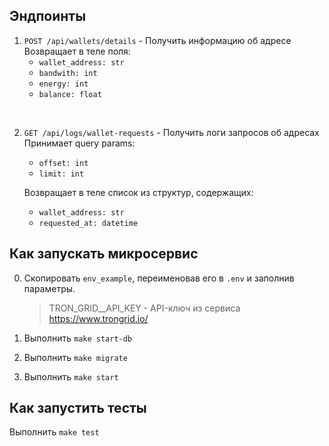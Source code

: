 ## Эндпоинты

1. `POST /api/wallets/details` - Получить информацию об адресе
    Возвращает в теле поля:
    - `wallet_address: str`
    - `bandwith: int`
    - `energy: int`
    - `balance: float`

<br>

2. `GET /api/logs/wallet-requests` - Получить логи запросов об адресах
    Принимает query params:
    - `offset: int`
    - `limit: int`

    Возвращает в теле список из структур, содержащих:
    - `wallet_address: str`
    - `requested_at: datetime`


## Как запускать микросервис
0. Скопировать `env_example`, переименовав его в `.env` и заполнив параметры.

   > TRON_GRID__API_KEY - API-ключ из сервиса https://www.trongrid.io/
2. Выполнить `make start-db`
3. Выполнить `make migrate`
4. Выполнить `make start`

## Как запустить тесты
Выполнить `make test`
